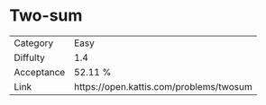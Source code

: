 # Two-sum

<table>
    <tr>
        <td>Category</td>
        <td>Easy</td>
    </tr>
    <tr>
        <td>Diffulty</td>
        <td>1.4</td>
    </tr>
    <tr>
        <td>Acceptance</td>
        <td>52.11 %</td>
    </tr>
    <tr>
        <td>Link</td>
        <td>https://open.kattis.com/problems/twosum</td>
    </tr>
</table>
